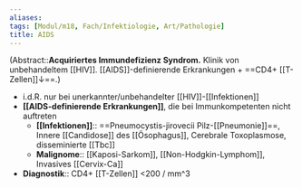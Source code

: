 ```yaml
---
aliases: 
tags: [Modul/m18, Fach/Infektiologie, Art/Pathologie]
title: AIDS
---
```

(Abstract::**Acquiriertes Immundefizienz Syndrom.** Klinik von unbehandeltem [[HIV]]. [[AIDS]]-definierende Erkrankungen + ==CD4+ [[T-Zellen]]↓==.)
- i.d.R. nur bei unerkannter/unbehandelter [[HIV]]-[[Infektionen]]
- **[[AIDS-definierende Erkrankungen]]**, die bei Immunkompetenten nicht auftreten
	- **[[Infektionen]]**:: ==Pneumocystis-jirovecii Pilz-[[Pneumonie]]==, Innere [[Candidose]] des [[Ösophagus]], Cerebrale Toxoplasmose, disseminierte [[Tbc]]
	- **Malignome**:: [[Kaposi-Sarkom]], [[Non-Hodgkin-Lymphom]], Invasives [[Cervix-Ca]]
- **Diagnostik**:: CD4+ [[T-Zellen]] <200 / mm^3